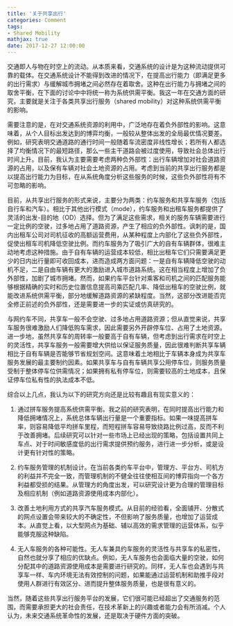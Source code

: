 ```yaml
---
title: '关于共享出行'
categories: Comment
tags:
- Shared Mobility
mathjax: true
date: 2017-12-27 12:00:00
---
```

交通即人与物在时空上的流动。从本质来看，交通系统的设计是为这种流动提供可靠的载体。在交通系统设计不能得到改进的情况下，在提高出行能力（即满足更多的出行需求）与缓解城市拥堵之间必然存在着取舍。这种在出行能力与拥堵之间的取舍平衡，在下面的讨论中中将统一称为系统供需平衡。我这一年在交通方面的研究，主要就是关注于各类共享出行服务（shared mobility）对这种系统供需平衡的影响。

<!--more-->

需要注意的是，在对交通系统资源的利用中，广泛地存在着负外部性的影响。这意味着，从个人目标出发达到的博弈均衡，一般较从整体出发的全局最优情况要差。例如，研究表明交通道路的通行时间一般随着车流密度非线性增长；若所有人都选择了均衡情况下的最短路径，那么一些主干道路会被过度使用，导致社会总体出行时间上升。目前，我认为主要需要考虑两种负外部性：出行车辆增加对社会道路资源的占用，以及保有车辆对社会土地资源的占用。考虑到当前的共享出行服务都是以提高出行能力为目标，在从系统角度分析这些服务的时候，这些负外部性将有不可忽略的影响。

目前，从共享出行服务的形式来说，主要分为两类：约车服务和共享车服务（包括自行车和汽车）。相比于其他出行模式（mode），约车服务和出租车服务都提供了灵活的出发-目的地（OD）选择。但为了满足这些需求，相关的服务车辆需要进行一定比例的空驶，过多地占用了道路资源，产生了相应的负外部性。讽刺的是，国内出租车公司对司机征收的高额运营费用，从某种程度上内部化了这些负外部性，促使出租车司机降低空驶比例。而约车服务为了吸引广大的自有车辆群体，很难主动地考虑这种措施。由于自有车辆的运营成本较低，相比出租车它们只需要满足更少的日内出行量即可收回成本，进而造成两方面问题：一是自有车辆降低空驶的动机不足，二是自由车辆有更大的激励进入城市道路系统。这在相当程度上增加了负外部性，加剧了城市拥堵。然而，如果约车平台针对乘客和司机之间的匹配服务能够根据精确的实时和历史位置信息提高司乘匹配几率、降低出租车的空驶比例，就能改进系统供需平衡，部分地缓解道路资源的紧缺程度。当然，这部分改进能否完全修正前述的负外部性，还是需要进一步的实证或仿真研究的。

与网约车不同，共享车一般不会空驶、过多地占用道路资源；但从直觉来说，共享车服务很难激励人们降低购车需求，因此需要另外开辟停车位、占用了土地资源。进一步地，虽然共享车的周转率一般要高于自有车辆，但考虑到出行需求在时空上的灵活性，共享车服务一般需要增大供给以保证服务质量，因此很难判断共享车辆相比于自有车辆是否能够节省规划空间。这意味着土地相比于车辆本身成为共享车服务发展的最主要制约因素。如果共享车与自有车辆共享公用停车位，则服务质量受制于整体停车位供需情况；如果拥有私有停车位，则需要较高的土地成本，且保证停车位私有性的执法成本不低。

综合以上几点，我认为以下的研究方向还是比较有趣且有现实意义的：

1. 通过拼车服务提高系统供需平衡。我之前的研究表明，在同时提高出行能力和降低拥堵情况上，系统总体车辆出行量是一个重要指标。如果一味提高拼车率，则容易降低平均拼车里程，而短程拼车容易导致绕路比例过高，反而不利于改善拥堵。后续研究可以针对一些市场上已经出现的策略，包括设置共同上车点、对于时间敏感度低的出行需求提供预约服务，进行进一步分析，或是设计更有针对性的策略。

2. 约车服务管理的机制设计。在当前各类约车平台中，管理方、平台方、司机方的利益并不完全一致，而管理机制的不健全往往使相互间的博弈指向一个各方利益都受损的结果。从管理方的角度出发，可以研究设计更为合理的管理目标及相应机制（例如道路资源使用成本内部化）。

3. 改善土地利用方式的共享汽车服务模式。从目前的经验看，全面铺开、分散式的网点设置会带来较大的不确定性，不但影响了服务质量，也增加了运营成本。从直觉上看，以大型网点为基础、辅以高效的需求管理的运营体系，似乎能够克服这种缺陷。

4. 无人车服务的各种可能性。无人车兼具约车服务的灵活性与共享车的私密性，自然也就分享了相应的优缺点。例如，无人车服务也会面临大量的空驶，如何分配其中的道路资源使用成本是需要进行研究的。同样，无人车也会遇到与共享车一样、车内环境无法有效控制的问题，如果能通过运营机制和助推手段对使用人群进行有效区分、进而提升整体服务质量，也是很有意义的。

当然，随着这些共享出行服务平台的发展，它们很可能已经超出了交通服务的范围，而需要承担更大的社会责任，在技术革新上的兴趣或者能力会有所消减。个人认为，未来交通系统革命性的发展，还是取决于硬件方面的突破。
